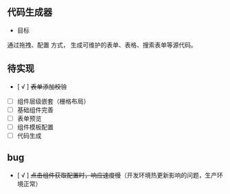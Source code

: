 ## 代码生成器

- 目标

通过拖拽、配置 方式， 生成可维护的表单、表格、搜索表单等源代码。


## 待实现
- [ √ ] ~~表单添加校验~~
- [ ] 组件层级嵌套（栅格布局）
- [ ] 基础组件完善
- [ ] 表单预览
- [ ] 组件模板配置
- [ ] 代码生成

## bug
- [ √ ] ~~点击组件获取配置时，响应速度慢~~（开发环境热更新影响的问题，生产环境正常）
